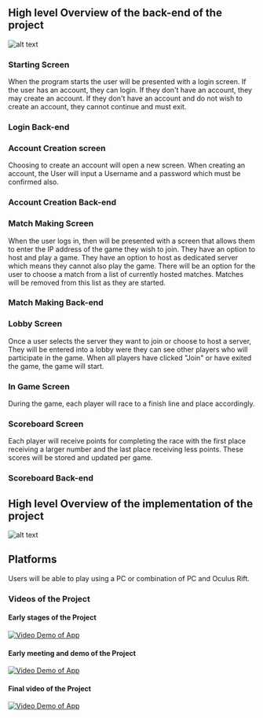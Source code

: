 

## High level Overview of the back-end of the project
![alt text](https://github.com/Michael-Kidd/4th-Year---Main-Project/blob/master/images/Overview.PNG "Logo Title Text 1")
### Starting Screen
When the program starts the user will be presented with a login screen.
If the user has an account, they can login.
If they don't have an account, they may create an account.
If they don't have an account and do not wish to create an account, they cannot continue and must exit.

### Login Back-end

### Account Creation screen
Choosing to create an account will open a new screen.
When creating an account, the User will input a Username and a password which must be confirmed also.

### Account Creation Back-end

### Match Making Screen
When the user logs in, then will be presented with a screen that allows them to enter the IP address of the game they wish to join.
They have an option to host and play a game.
They have an option to host as dedicated server which means they cannot also play the game.
There will be an option for the user to choose a match from a list of currently hosted matches.
Matches will be removed from this list as they are started.

### Match Making Back-end

### Lobby Screen
Once a user selects the server they want to join or choose to host a server, They will be entered into a lobby were they can see other players who will participate in the game.
When all players have clicked "Join" or have exited the game, the game will start.

### In Game Screen
During the game, each player will race to a finish line and place accordingly.

### Scoreboard Screen
Each player will receive points for completing the race with the first place receiving a larger number and the last place receiving less points.
These scores will be stored and updated per game.

### Scoreboard Back-end


## High level Overview of the implementation of the project
![alt text](https://github.com/Michael-Kidd/4th-Year---Main-Project/blob/master/images/breakdown.PNG "Logo Title Text 1")

## Platforms
Users will be able to play using a PC or combination of PC and Oculus Rift.

### Videos of the Project

#### Early stages of the Project
<a href="https://www.youtube.com/watch?v=S0ocfDS3oMQ&t" rel="some text">![Video Demo of App](https://github.com/Michael-Kidd/4th-Year---Main-Project/blob/master/images/Video1.PNG)</a>

#### Early meeting and demo of the Project
<a href="https://www.youtube.com/watch?v=k3aIN3uwrOE" rel="some text">![Video Demo of App](https://github.com/Michael-Kidd/4th-Year---Main-Project/blob/master/images/Video2.PNG)</a>

#### Final video of the Project
<a href="" rel="some text">![Video Demo of App](https://github.com/Michael-Kidd/4th-Year---Main-Project/blob/master/images/Video3.PNG)</a>
